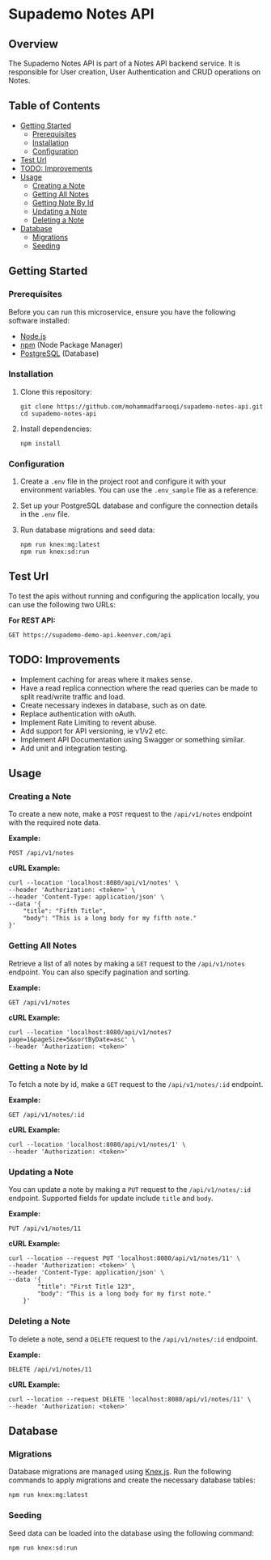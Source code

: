 # Supademo Notes API

## Overview

The Supademo Notes API is part of a Notes API backend service. It is responsible for User creation, User Authentication and CRUD operations on Notes.

## Table of Contents

- [Getting Started](#getting-started)
  - [Prerequisites](#prerequisites)
  - [Installation](#installation)
  - [Configuration](#configuration)
- [Test Url](#test-url)
- [TODO: Improvements](#todo-improvements)
- [Usage](#usage)
  - [Creating a Note](#creating-a-note)
  - [Getting All Notes](#getting-all-notes)
  - [Getting Note By Id](#getting-note-by-id)
  - [Updating a Note](#updating-a-note)
  - [Deleting a Note](#deleting-a-note)
- [Database](#database)
  - [Migrations](#migrations)
  - [Seeding](#seeding)

## Getting Started

### Prerequisites

Before you can run this microservice, ensure you have the following software installed:

- [Node.js](https://nodejs.org/)
- [npm](https://www.npmjs.com/) (Node Package Manager)
- [PostgreSQL](https://www.postgresql.org/) (Database)

### Installation

1. Clone this repository:

   ```shell
   git clone https://github.com/mohammadfarooqi/supademo-notes-api.git
   cd supademo-notes-api
   ```

2. Install dependencies:

   ```shell
   npm install
   ```

### Configuration

1. Create a `.env` file in the project root and configure it with your environment variables. You can use the `.env_sample` file as a reference.

2. Set up your PostgreSQL database and configure the connection details in the `.env` file.

3. Run database migrations and seed data:

   ```shell
   npm run knex:mg:latest
   npm run knex:sd:run
   ```

## Test Url

To test the apis without running and configuring the application locally, you can use the following two URLs:

**For REST API:**

```http
GET https://supademo-demo-api.keenver.com/api
```

## TODO: Improvements

- Implement caching for areas where it makes sense.
- Have a read replica connection where the read queries can be made to split read/write traffic and load.
- Create necessary indexes in database, such as on date.
- Replace authentication with oAuth.
- Implement Rate Limiting to revent abuse.
- Add support for API versioning, ie v1/v2 etc.
- Implement API Documentation using Swagger or something similar.
- Add unit and integration testing.

## Usage

### Creating a Note

To create a new note, make a `POST` request to the `/api/v1/notes` endpoint with the required note data.

**Example:**

```http
POST /api/v1/notes
```

**cURL Example:**

```shell
curl --location 'localhost:8080/api/v1/notes' \
--header 'Authorization: <token>' \
--header 'Content-Type: application/json' \
--data '{
    "title": "Fifth Title",
    "body": "This is a long body for my fifth note."
}'
```

### Getting All Notes

Retrieve a list of all notes by making a `GET` request to the `/api/v1/notes` endpoint. You can also specify pagination and sorting.

**Example:**

```http
GET /api/v1/notes
```

**cURL Example:**

```shell
curl --location 'localhost:8080/api/v1/notes?page=1&pageSize=5&sortByDate=asc' \
--header 'Authorization: <token>'
```

### Getting a Note by Id

To fetch a note by id, make a `GET` request to the `/api/v1/notes/:id` endpoint.

**Example:**

```http
GET /api/v1/notes/:id
```

**cURL Example:**

```shell
curl --location 'localhost:8080/api/v1/notes/1' \
--header 'Authorization: <token>'
```

### Updating a Note

You can update a note by making a `PUT` request to the `/api/v1/notes/:id` endpoint. Supported fields for update include `title` and `body`.

**Example:**

```http
PUT /api/v1/notes/11
```

**cURL Example:**

```shell
curl --location --request PUT 'localhost:8080/api/v1/notes/11' \
--header 'Authorization: <token>' \
--header 'Content-Type: application/json' \
--data '{
        "title": "First Title 123",
        "body": "This is a long body for my first note."
    }'
```

### Deleting a Note

To delete a note, send a `DELETE` request to the `/api/v1/notes/:id` endpoint.

**Example:**

```http
DELETE /api/v1/notes/11
```

**cURL Example:**

```shell
curl --location --request DELETE 'localhost:8080/api/v1/notes/11' \
--header 'Authorization: <token>'
```

## Database

### Migrations

Database migrations are managed using [Knex.js](http://knexjs.org/). Run the following commands to apply migrations and create the necessary database tables:

```shell
npm run knex:mg:latest
```

### Seeding

Seed data can be loaded into the database using the following command:

```shell
npm run knex:sd:run
```
